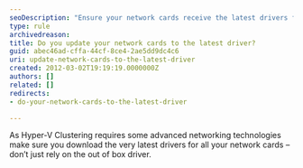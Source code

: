 ```yaml
---
seoDescription: "Ensure your network cards receive the latest drivers for optimal Hyper-V Clustering performance and advanced networking features."
type: rule
archivedreason: 
title: Do you update your network cards to the latest driver?
guid: abec46ad-cffa-44cf-8ce4-2ae5dd9dc4c6
uri: update-network-cards-to-the-latest-driver
created: 2012-03-02T19:19:19.0000000Z
authors: []
related: []
redirects: 
- do-your-network-cards-to-the-latest-driver

---
```


As Hyper-V Clustering requires some advanced networking technologies make sure you download the very latest drivers for all your network cards – don’t just rely on the out of box driver.  

<!--endintro-->
